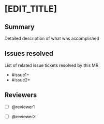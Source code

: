 # [EDIT_TITLE]

## Summary
Detailed description of what was accomplished

## Issues resolved
List of related issue tickets resolved by this MR

- #issue1+
- #issue2+

## Reviewers
- [ ] @reviewer1
- [ ] @reviewer2


